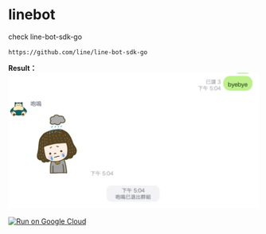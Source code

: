 # linebot
check line-bot-sdk-go
```
https://github.com/line/line-bot-sdk-go
```
 **Result：**
  ![mole](https://github.com/bowwowxx/linebot/blob/master/demo.jpg)  

[![Run on Google Cloud](https://storage.googleapis.com/cloudrun/button.svg)](https://console.cloud.google.com/cloudshell/editor?shellonly=true&cloudshell_image=gcr.io/cloudrun/button&cloudshell_git_repo=https://github.com/bowwowxx/linebot.git)